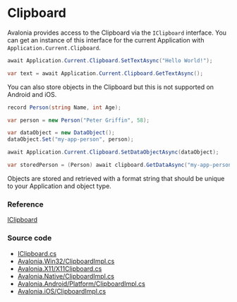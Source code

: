# Clipboard

Avalonia provides access to the Clipboard via the `IClipboard` interface. You can get an instance of this interface for the current Application with `Application.Current.Clipboard`.

```csharp
await Application.Current.Clipboard.SetTextAsync("Hello World!");

var text = await Application.Current.Clipboard.GetTextAsync();
```

You can also store objects in the Clipboard but this is not supported on Android and iOS.

```csharp
record Person(string Name, int Age);

var person = new Person("Peter Griffin", 58);

var dataObject = new DataObject();
dataObject.Set("my-app-person", person);

await Application.Current.Clipboard.SetDataObjectAsync(dataObject);

var storedPerson = (Person) await clipboard.GetDataAsync("my-app-person");
```

Objects are stored and retrieved with a format string that should be unique to your Application and object type.

### Reference <a id="reference"></a>

[IClipboard](http://reference.avaloniaui.net/api/Avalonia.Input.Platform/IClipboard/)

### Source code <a id="source-code"></a>

- [IClipboard.cs](https://github.com/AvaloniaUI/Avalonia/blob/master/src/Avalonia.Input/Platform/IClipboard.cs)
- [Avalonia.Win32/ClipboardImpl.cs](https://github.com/AvaloniaUI/Avalonia/blob/master/src/Windows/Avalonia.Win32/ClipboardImpl.cs)
- [Avalonia.X11/X11Clipboard.cs](https://github.com/AvaloniaUI/Avalonia/blob/master/src/Avalonia.X11/X11Clipboard.cs)
- [Avalonia.Native/ClipboardImpl.cs](https://github.com/AvaloniaUI/Avalonia/blob/master/src/Avalonia.Native/ClipboardImpl.cs)
- [Avalonia.Android/Platform/ClipboardImpl.cs](https://github.com/AvaloniaUI/Avalonia/blob/master/src/Android/Avalonia.Android/Platform/ClipboardImpl.cs)
- [Avalonia.iOS/ClipboardImpl.cs](https://github.com/AvaloniaUI/Avalonia/blob/master/src/iOS/Avalonia.iOS/ClipboardImpl.cs)
